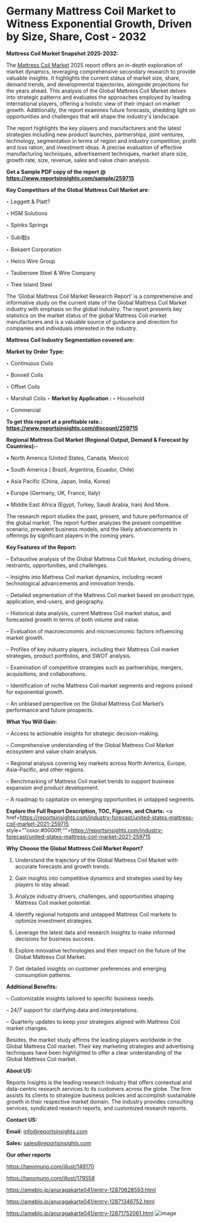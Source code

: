 # Germany Mattress Coil Market to Witness Exponential Growth, Driven by Size, Share, Cost - 2032

<strong>Mattress Coil Market Snapshot 2025-2032:</strong>

The <a href=https://www.reportsinsights.com/sample/259715>Mattress Coil Market</a> 2025 report offers an in-depth exploration of market dynamics, leveraging comprehensive secondary research to provide valuable insights. It highlights the current status of market size, share, demand trends, and developmental trajectories, alongside projections for the years ahead. This analysis of the Global Mattress Coil Market delves into strategic patterns and evaluates the approaches employed by leading international players, offering a holistic view of their impact on market growth. Additionally, the report examines future forecasts, shedding light on opportunities and challenges that will shape the industry's landscape.

The report highlights the key players and manufacturers and the latest strategies including new product launches, partnerships, joint ventures, technology, segmentation in terms of region and industry competition, profit and loss ration, and investment ideas. A precise evaluation of effective manufacturing techniques, advertisement techniques, market share size, growth rate, size, revenue, sales and value chain analysis.

<strong>Get a Sample PDF copy of the report @ <a href=https://www.reportsinsights.com/sample/259715 style=color:#0000ff;>https://www.reportsinsights.com/sample/259715</a></strong>

<strong>Key Competitors of the Global Mattress Coil Market are:</strong>

‣ Leggett & Platt?

‣ HSM Solutions

‣ Spinks Springs

‣ Subi馻s

‣ Bekaert Corporation

‣ Heico Wire Group

‣ Taubensee Steel & Wire Company

‣ Tree Island Steel

The ‘Global Mattress Coil Market Research Report’ is a comprehensive and informative study on the current state of the Global Mattress Coil Market industry with emphasis on the global industry. The report presents key statistics on the market status of the global Mattress Coil market manufacturers and is a valuable source of guidance and direction for companies and individuals interested in the industry.

<strong>Mattress Coil Industry Segmentation covered are:</strong>

<strong>Market by Order Type: </strong>

‣ Continuous Coils

‣ Bonnell Coils

‣ Offset Coils

‣ Marshall Coils
‣ 
<strong>Market by Application :</strong>
‣ Household

‣ Commercial

<strong>To get this report at a profitable rate.: <a href=https://www.reportsinsights.com/discount/259715 style=color:#0000ff;>https://www.reportsinsights.com/discount/259715</a></strong>

<strong>Regional Mattress Coil Market (Regional Output, Demand &amp; Forecast by Countries):-</strong>

• North America (United States, Canada, Mexico)

• South America ( Brazil, Argentina, Ecuador, Chile)

• Asia Pacific (China, Japan, India, Korea)

• Europe (Germany, UK, France, Italy)

• Middle East Africa (Egypt, Turkey, Saudi Arabia, Iran) And More.

The research report studies the past, present, and future performance of the global market. The report further analyzes the present competitive scenario, prevalent business models, and the likely advancements in offerings by significant players in the coming years.

<strong>Key Features of the Report:</strong>

– Exhaustive analysis of the Global Mattress Coil Market, including drivers, restraints, opportunities, and challenges.

– Insights into Mattress Coil market dynamics, including recent technological advancements and innovation trends.

– Detailed segmentation of the Mattress Coil market based on product type, application, end-users, and geography.

– Historical data analysis, current Mattress Coil market status, and forecasted growth in terms of both volume and value.

– Evaluation of macroeconomic and microeconomic factors influencing market growth.

– Profiles of key industry players, including their Mattress Coil market strategies, product portfolios, and SWOT analysis.

– Examination of competitive strategies such as partnerships, mergers, acquisitions, and collaborations.

– Identification of niche Mattress Coil market segments and regions poised for exponential growth.

– An unbiased perspective on the Global Mattress Coil Market’s performance and future prospects.

<strong>What You Will Gain:</strong>

– Access to actionable insights for strategic decision-making.

– Comprehensive understanding of the Global Mattress Coil Market ecosystem and value chain analysis.

– Regional analysis covering key markets across North America, Europe, Asia-Pacific, and other regions.

– Benchmarking of Mattress Coil market trends to support business expansion and product development.

– A roadmap to capitalize on emerging opportunities in untapped segments.

<strong>Explore the Full Report Description, TOC, Figures, and Charts:</strong>
<a href=https://reportsinsights.com/industry-forecast/united-states-mattress-coil-market-2021-259715 style=""color:#0000ff;"">https://reportsinsights.com/industry-forecast/united-states-mattress-coil-market-2021-259715</a>

<strong>Why Choose the Global Mattress Coil Market Report?</strong>

1. Understand the trajectory of the Global Mattress Coil Market with accurate forecasts and growth trends.

2. Gain insights into competitive dynamics and strategies used by key players to stay ahead.

3. Analyze industry drivers, challenges, and opportunities shaping Mattress Coil market potential.

4. Identify regional hotspots and untapped Mattress Coil markets to optimize investment strategies.

5. Leverage the latest data and research insights to make informed decisions for business success.

6. Explore innovative technologies and their impact on the future of the Global Mattress Coil Market.

7. Get detailed insights on customer preferences and emerging consumption patterns.

<strong>Additional Benefits:</strong>

– Customizable insights tailored to specific business needs.

– 24/7 support for clarifying data and interpretations.

– Quarterly updates to keep your strategies aligned with Mattress Coil market changes.

Besides, the market study affirms the leading players worldwide in the Global Mattress Coil market. Their key marketing strategies and advertising techniques have been highlighted to offer a clear understanding of the Global Mattress Coil market.

<strong><strong>About US</strong>:</strong>

Reports Insights is the leading research industry that offers contextual and data-centric research services to its customers across the globe. The firm assists its clients to strategize business policies and accomplish sustainable growth in their respective market domain. The industry provides consulting services, syndicated research reports, and customized research reports.

<strong>Contact US:</strong>

<p class=><b>Email:</b> <a href=mailto:info@reportsinsights.com>info@reportsinsights.com</a></p>
<p class=><b>Sales:</b> <a href=mailto:sales@reportsinsights.com>sales@reportsinsights.com</a></p>

<strong>Our other reports</strong>

<a href=https://tanomuno.com/illust/149170>https://tanomuno.com/illust/149170</a>

<a href=https://tanomuno.com/illust/179558>https://tanomuno.com/illust/179558</a>

<a href=https://ameblo.jp/anuragakarte041/entry-12870628593.html>https://ameblo.jp/anuragakarte041/entry-12870628593.html</a>

<a href=https://ameblo.jp/anuragakarte041/entry-12871346752.html>https://ameblo.jp/anuragakarte041/entry-12871346752.html</a>

<a href=https://ameblo.jp/anuragakarte041/entry-12871752061.html>https://ameblo.jp/anuragakarte041/entry-12871752061.html</a>
![image](https://github.com/user-attachments/assets/00d718e0-db00-4aaf-8dd9-e9205739b4b7)
